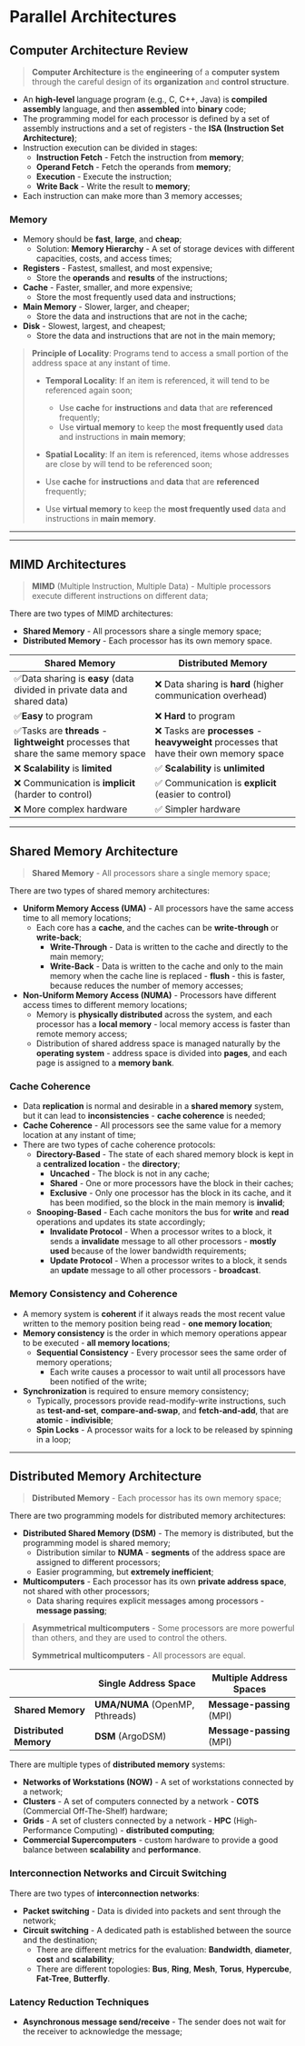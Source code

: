 # Parallel Architectures

## Computer Architecture Review

> **Computer Architecture** is the **engineering** of a **computer system** through the careful design of its **organization** and **control structure**.

* An **high-level** language program (e.g., C, C++, Java) is **compiled** **assembly** language, and then **assembled** into **binary** code;
* The programming model for each processor is defined by a set of assembly instructions and a set of registers - the **ISA (Instruction Set Architecture)**;
* Instruction execution can be divided in stages:
  * **Instruction Fetch** - Fetch the instruction from **memory**;
  * **Operand Fetch** - Fetch the operands from **memory**;
  * **Execution** - Execute the instruction;
  * **Write Back** - Write the result to **memory**;
* Each instruction can make more than 3 memory accesses;

### Memory

* Memory should be **fast**, **large**, and **cheap**;
  * Solution: **Memory Hierarchy** - A set of storage devices with different capacities, costs, and access times;
* **Registers** - Fastest, smallest, and most expensive;
  * Store the **operands** and **results** of the instructions;
* **Cache** - Faster, smaller, and more expensive;
  * Store the most frequently used data and instructions;
* **Main Memory** - Slower, larger, and cheaper;
  * Store the data and instructions that are not in the cache;
* **Disk** - Slowest, largest, and cheapest;
  * Store the data and instructions that are not in the main memory;

> **Principle of Locality**: Programs tend to access a small portion of the address space at any instant of time.
>
> * **Temporal Locality**: If an item is referenced, it will tend to be referenced again soon;
>   * Use **cache** for **instructions** and **data** that are **referenced** frequently;
>   * Use **virtual memory** to keep the **most frequently used** data and instructions in **main memory**; 
>
> * **Spatial Locality**: If an item is referenced, items whose addresses are close by will tend to be referenced soon;
>  * Use **cache** for **instructions** and **data** that are **referenced** frequently;
> * Use **virtual memory** to keep the **most frequently used** data and instructions in **main memory**.

---
---

## MIMD Architectures

> **MIMD** (Multiple Instruction, Multiple Data) - Multiple processors execute different instructions on different data;

There are two types of MIMD architectures:

* **Shared Memory** - All processors share a single memory space;
* **Distributed Memory** - Each processor has its own memory space.

| Shared Memory                                                                       | Distributed Memory                                                                     |
| ----------------------------------------------------------------------------------- | -------------------------------------------------------------------------------------- |
| ✅Data sharing is **easy** (data divided in private data and shared data)            | ❌ Data sharing is **hard** (higher communication overhead)                             |
| ✅**Easy** to program                                                                | ❌ **Hard** to program                                                                  |
| ✅Tasks are **threads** - **lightweight** processes that share the same memory space | ❌ Tasks are **processes** - **heavyweight** processes that have their own memory space |
| ❌ **Scalability** is **limited**                                                    | ✅ **Scalability** is **unlimited**                                                     |
| ❌ Communication is **implicit** (harder to control)                                 | ✅ Communication is **explicit** (easier to control)                                    |
| ❌ More complex hardware                                                             | ✅ Simpler hardware                                                                     |

---

## Shared Memory Architecture

> **Shared Memory** - All processors share a single memory space;

There are two types of shared memory architectures:

* **Uniform Memory Access (UMA)** - All processors have the same access time to all memory locations;
  * Each core has a **cache**, and the caches can be **write-through** or **write-back**;
    * **Write-Through** - Data is written to the cache and directly to the main memory;
    * **Write-Back** - Data is written to the cache and only to the main memory when the cache line is replaced - **flush** - this is faster, because reduces the number of memory accesses;
* **Non-Uniform Memory Access (NUMA)** - Processors have different access times to different memory locations;
  * Memory is **physically distributed** across the system, and each processor has a **local memory** - local memory access is faster than remote memory access;
  * Distribution of shared address space is managed naturally by the **operating system** - address space is divided into **pages**, and each page is assigned to a **memory bank**.

### Cache Coherence

* Data **replication** is normal and desirable in a **shared memory** system, but it can lead to **inconsistencies** - **cache coherence** is needed;
* **Cache Coherence** - All processors see the same value for a memory location at any instant of time;
* There are two types of cache coherence protocols:
  * **Directory-Based** - The state of each shared memory block is kept in a **centralized location** - the **directory**;
    * **Uncached** - The block is not in any cache;
    * **Shared** - One or more processors have the block in their caches;
    * **Exclusive** - Only one processor has the block in its cache, and it has been modified, so the block in the main memory is **invalid**;
  * **Snooping-Based** - Each cache monitors the bus for **write** and **read** operations and updates its state accordingly;
    * **Invalidate Protocol** - When a processor writes to a block, it sends a **invalidate** message to all other processors - **mostly used** because of the lower bandwidth requirements;
    * **Update Protocol** - When a processor writes to a block, it sends an **update** message to all other processors - **broadcast**.

### Memory Consistency and Coherence

* A memory system is **coherent** if it always reads the most recent value written to the memory position being read - **one memory location**;
* **Memory consistency** is the order in which memory operations appear to be executed - **all memory locations**;
  * **Sequential Consistency** - Every processor sees the same order of memory operations;
    * Each write causes a processor to wait until all processors have been notified of the write;
* **Synchronization** is required to ensure memory consistency;
  * Typically, processors provide read-modify-write instructions, such as **test-and-set**, **compare-and-swap**, and **fetch-and-add**, that are **atomic** - **indivisible**;
  * **Spin Locks** - A processor waits for a lock to be released by spinning in a loop;

---

## Distributed Memory Architecture

> **Distributed Memory** - Each processor has its own memory space;

There are two programming models for distributed memory architectures:

* **Distributed Shared Memory (DSM)** - The memory is distributed, but the programming model is shared memory;
  * Distribution similar to **NUMA** - **segments** of the address space are assigned to different processors;
  * Easier programming, but **extremely inefficient**;
* **Multicomputers** - Each processor has its own **private address space**, not shared with other processors;
  * Data sharing requires explicit messages among processors - **message passing**;

> **Asymmetrical multicomputers** - Some processors are more powerful than others, and they are used to control the others.
>
> **Symmetrical multicomputers** - All processors are equal.

|                        | Single Address Space            | Multiple Address Spaces   |
| ---------------------- | ------------------------------- | ------------------------- |
| **Shared Memory**      | **UMA/NUMA** (OpenMP, Pthreads) | **Message-passing** (MPI) |
| **Distributed Memory** | **DSM** (ArgoDSM)               | **Message-passing** (MPI) |

There are multiple types of **distributed memory** systems:

* **Networks of Workstations (NOW)** - A set of workstations connected by a network;
* **Clusters** - A set of computers connected by a network - **COTS** (Commercial Off-The-Shelf) hardware;
* **Grids** - A set of clusters connected by a network - **HPC** (High-Performance Computing) - **distributed computing**;
* **Commercial Supercomputers** - custom hardware to provide a good balance between **scalability** and **performance**.

### Interconnection Networks and Circuit Switching

There are two types of **interconnection networks**:

* **Packet switching** - Data is divided into packets and sent through the network;
* **Circuit switching** - A dedicated path is established between the source and the destination; 
  * There are different metrics for the evaluation: **Bandwidth**, **diameter**, **cost** and **scalability**;
  * There are different topologies: **Bus**, **Ring**, **Mesh**, **Torus**, **Hypercube**, **Fat-Tree**, **Butterfly**.

### Latency Reduction Techniques

* **Asynchronous message send/receive** - The sender does not wait for the receiver to acknowledge the message;
